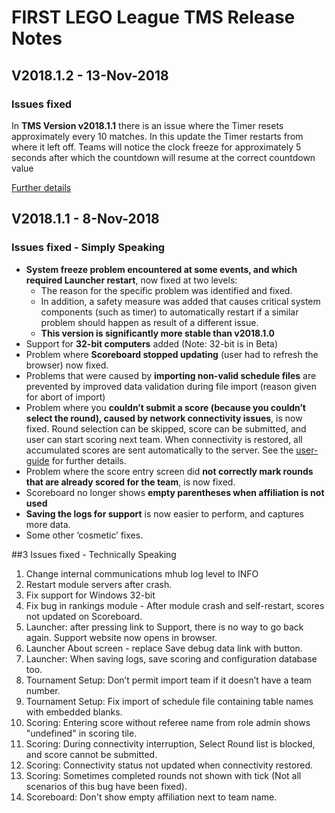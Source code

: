 # FIRST LEGO League TMS Release Notes

## V2018.1.2 - 13-Nov-2018

### Issues fixed

In **TMS Version v2018.1.1** there is an issue where the Timer resets approximately every 10 matches. In this update the Timer restarts from where it left off. Teams will notice the clock freeze for approximately 5 seconds after which the countdown will resume at the correct countdown value

[Further details](http://www.fll-tools.com/general/workaround-for-timer-reset/)

## V2018.1.1 - 8-Nov-2018

### Issues fixed - Simply Speaking

- **System freeze problem encountered at some events, and which required Launcher restart**, now fixed at two levels:
  - The reason for the specific problem was identified and fixed.
  - In addition, a safety measure was added that causes critical system components (such as timer) to automatically restart if a similar problem should happen as result of a different issue.
  - **This version is significantly more stable than v2018.1.0**
- Support for **32-bit computers** added (Note: 32-bit is in Beta)
- Problem where **Scoreboard stopped updating** (user had to refresh the browser) now fixed.
- Problems that were caused by **importing non-valid schedule files** are prevented by improved data validation during file import (reason given for abort of import)
- Problem where you **couldn’t submit a score (because you couldn’t select the round), caused by network connectivity issues**, is now fixed. Round selection can be skipped, score can be submitted, and user can start scoring next team. When connectivity is restored, all accumulated scores are sent automatically to the server. See the [user-guide](https://github.com/FirstLegoLeague/Launcher/blob/user-guide/docs/userguide.md#bad-scores) for further details.
- Problem where the score entry screen did **not correctly mark rounds that are already scored for the team**, is now fixed.
- Scoreboard no longer shows **empty parentheses when affiliation is not used**
- **Saving the logs for support** is now easier to perform, and captures more data.
- Some other ‘cosmetic’ fixes.

##3 Issues fixed - Technically Speaking

1. Change internal communications mhub log level to INFO
1. Restart module servers after crash.
1. Fix support for Windows 32-bit
1. Fix bug in rankings module - After module crash and self-restart, scores not updated on Scoreboard.
1. Launcher: after pressing link to Support, there is no way to go back again. Support website now opens in browser.
1. Launcher About screen - replace Save debug data link with button.
1. Launcher: When saving logs, save scoring and configuration database too.
1. Tournament Setup: Don’t permit import team if it doesn’t have a team number.
1. Tournament Setup: Fix import of schedule file containing table names with embedded blanks.
1. Scoring: Entering score without referee name from role admin shows "undefined" in scoring tile.
1. Scoring: During connectivity interruption, Select Round list is blocked, and score cannot be submitted.
1. Scoring: Connectivity status not updated when connectivity restored.
1. Scoring: Sometimes completed rounds not shown with tick (Not all scenarios of this bug have been fixed).
1. Scoreboard: Don't show empty affiliation next to team name.
